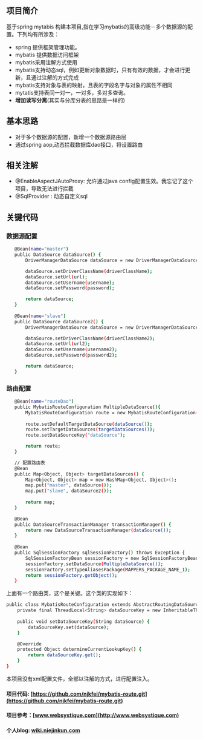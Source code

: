 ## 项目简介
 基于spring mytabis 构建本项目,指在学习mybatis的高级功能－多个数据源的配置。下列均有所涉及：
 * spring 提供框架管理功能。
 * mybatis 提供数据访问框架
 * mybatis采用注解方式使用
 * mybatis支持动态sql，例如更新对象数据时，只有有效的数据，才会进行更新，且通过注解的方式完成
 * mybatis支持对象与表的映射，且表的字段名字与对象的属性不相同
 * mytatis支持表间一对一，一对多，多对多查询。
 * __增加读写分离__(其实与分库分表的思路是一样的)

## 基本思路
* 对于多个数据源的配置，新增一个数据源路由层
* 通过spring aop,动态拦截数据库dao接口，将设置路由

 ## 相关注解
 * @EnableAspectJAutoProxy: 允许通过java config配置生效。我忘记了这个项目，导致无法进行拦截
 * @SqlProvider : 动态自定义sql

 ## 关键代码
 ### 数据源配置
 ``` bash
 	@Bean(name="master")
	public DataSource dataSource() {
		DriverManagerDataSource dataSource = new DriverManagerDataSource();

		dataSource.setDriverClassName(driverClassName);
		dataSource.setUrl(url);
		dataSource.setUsername(username);
		dataSource.setPassword(password);

		return dataSource;
	}
	
	@Bean(name="slave")
	public DataSource dataSource2() {
		DriverManagerDataSource dataSource = new DriverManagerDataSource();

		dataSource.setDriverClassName(driverClassName2);
		dataSource.setUrl(url2);
		dataSource.setUsername(username2);
		dataSource.setPassword(password2);

		return dataSource;
	}
 ```

 ### 路由配置
 ``` bash
	@Bean(name="routeDao")
	public MybatisRouteConfiguration MultipleDataSource(){
		MybatisRouteConfiguration route = new MybatisRouteConfiguration();
		
		route.setDefaultTargetDataSource(dataSource());
		route.setTargetDataSources(targetDataSources());
		route.setDataSourceKey("dataSource");

		return route;
	}

	// 配置路由表
	@Bean
	public Map<Object, Object> targetDataSources() {
		Map<Object, Object> map = new HashMap<Object, Object>();
		map.put("master", dataSource());
		map.put("slave", dataSource2());
		
		return map;
	}

	@Bean
	public DataSourceTransactionManager transactionManager() {
		return new DataSourceTransactionManager(dataSource());
	}
	
	@Bean
	public SqlSessionFactory sqlSessionFactory() throws Exception {
		SqlSessionFactoryBean sessionFactory = new SqlSessionFactoryBean();
		sessionFactory.setDataSource(MultipleDataSource());                            // 配置路由
		sessionFactory.setTypeAliasesPackage(MAPPERS_PACKAGE_NAME_1);
		return sessionFactory.getObject();
	}
 ```
上面有一个路由类，这个是关键。这个类的实现如下：
``` bash
public class MybatisRouteConfiguration extends AbstractRoutingDataSource{
	private final ThreadLocal<String> dataSourceKey = new InheritableThreadLocal<String>();
    
    public void setDataSourceKey(String dataSource) {
        dataSourceKey.set(dataSource);
    }

    @Override
    protected Object determineCurrentLookupKey() {
        return dataSourceKey.get();
    }
}
```




本项目没有xml配置文件，全部以注解的方式，进行配置注入。
#### 项目代码: [https://github.com/njkfei/mybatis-route.git](https://github.com/njkfei/mybatis-route.git)
#### 项目参考：[www.websystique.com](http://www.websystique.com)
#### 个人blog: [wiki.niejinkun.com](http://wiki.niejinkun.com)

